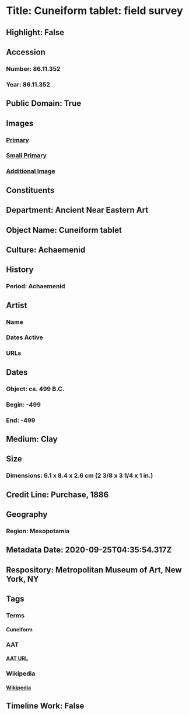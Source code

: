 # Title: Cuneiform tablet: field survey
## Highlight: False
## Accession
### Number: 86.11.352
### Year: 86.11.352
## Public Domain: True
## Images
### [Primary](https://images.metmuseum.org/CRDImages/an/original/ME86_11_352.JPG)
### [Small Primary](https://images.metmuseum.org/CRDImages/an/web-large/ME86_11_352.JPG)
### [Additional Image](https://images.metmuseum.org/CRDImages/an/original/DP-211-507.jpg)
## Constituents
## Department: Ancient Near Eastern Art
## Object Name: Cuneiform tablet
## Culture: Achaemenid
## History
### Period: Achaemenid
## Artist
### Name
### Dates Active
### URLs
## Dates
### Object: ca. 499 B.C.
### Begin: -499
### End: -499
## Medium: Clay
## Size
### Dimensions: 6.1 x 8.4 x 2.6 cm (2 3/8 x 3 1/4 x 1 in.)
## Credit Line: Purchase, 1886
## Geography
### Region: Mesopotamia
## Metadata Date: 2020-09-25T04:35:54.317Z
## Respository: Metropolitan Museum of Art, New York, NY
## Tags
### Terms
#### Cuneiform
### AAT
#### [AAT URL](http://vocab.getty.edu/page/aat/300028711)
### Wikipedia
#### [Wikipedia]()
## Timeline Work: False